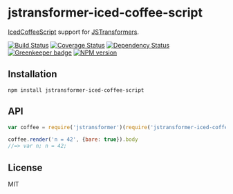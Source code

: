 # jstransformer-iced-coffee-script

[IcedCoffeeScript](http://maxtaco.github.io/coffee-script/) support for [JSTransformers](http://github.com/jstransformers).

[![Build Status](https://img.shields.io/travis/jstransformers/jstransformer-iced-coffee-script/master.svg)](https://travis-ci.org/jstransformers/jstransformer-iced-coffee-script)
[![Coverage Status](https://img.shields.io/codecov/c/github/jstransformers/jstransformer-iced-coffee-script/master.svg)](https://codecov.io/gh/jstransformers/jstransformer-iced-coffee-script)
[![Dependency Status](https://img.shields.io/david/jstransformers/jstransformer-iced-coffee-script/master.svg)](http://david-dm.org/jstransformers/jstransformer-iced-coffee-script)
[![Greenkeeper badge](https://badges.greenkeeper.io/jstransformers/jstransformer-iced-coffee-script.svg)](https://greenkeeper.io/)
[![NPM version](https://img.shields.io/npm/v/jstransformer-iced-coffee-script.svg)](https://www.npmjs.org/package/jstransformer-iced-coffee-script)

## Installation

    npm install jstransformer-iced-coffee-script

## API

```js
var coffee = require('jstransformer')(require('jstransformer-iced-coffee-script'))

coffee.render('n = 42', {bare: true}).body
//=> var n; n = 42;
```

## License

MIT
